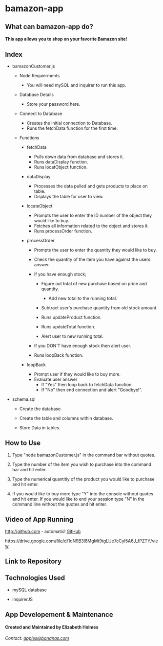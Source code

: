 # bamazon-app

## What can bamazon-app do?
#### This app allows you to shop on your favorite Bamazon site!

## Index
* bamazonCustomer.js
    * Node Requierments
        * You will need mySQL and inquirer to run this app.
    
    * Database Details
        * Store your password here.

    * Connect to Database
        * Creates the initial connection to Database.
        * Runs the fetchData function for the first time.
    
    * Functions
        * fetchData
            * Pulls down data from database and stores it.
            * Runs dataDisplay function.
            * Runs locatObject function.
        
        * dataDisplay
            * Processes the data pulled and gets products to place on table.
            * Displays the table for user to view.

        * locateObject 
            * Prompts the user to enter the ID number of the object they would like to buy.
            * Fetches all information related to the object and stores it.
            * Runs processOrder function.
        
        * processOrder
            * Prompts the user to enter the quantity they would like to buy.
            * Check the quantity of the item you have against the users answer.
            * If you have enough stock;
                * Figure out total of new purchase based on price and quantity.
                    * Add new total to the running total.

                * Subtract user's purchase quantity from old stock amount.
                * Runs updateProduct function.
                * Runs updateTotal function.
                * Alert user to new running total.

            * If you DON'T have enough stock then alert user.
            * Runs loopBack function.

        * loopBack
            * Prompt user if they would like to buy more.
            * Evaluate user answer
                * If "Yes" then loop back to fetchData function.
                * If "No" then end connection and alert "Goodbye!".


* schema.sql
    * Create the database.

    * Create the table and columns within database.

    * Store Data in tables.


## How to Use

1. Type "node bamazonCustomer.js" in the command bar without quotes.

2. Type the number of the item you wish to purchase into the command bar and hit enter.

3. Type the numerical quantitiy of the product you would like to purchase and hit enter.

4. If you would like to buy more type "Y" into the console without quotes and hit enter. If you would like to end your session type "N" in the command line without the quotes and hit enter.

## Video of App Running
http://github.com - automatic!
[GitHub](http://github.com)

https://drive.google.com/file/d/1dN9B3l8MgMt9tgLUe7cCyI5A6J_fPZTY/view

## Link to Repository


## Technologies Used
* mySQL database

* inquirerJS

## App Developement & Maintenance
#### Created and Maintained by Elizabeth Holmes
###### Contact: apples@bananas.com